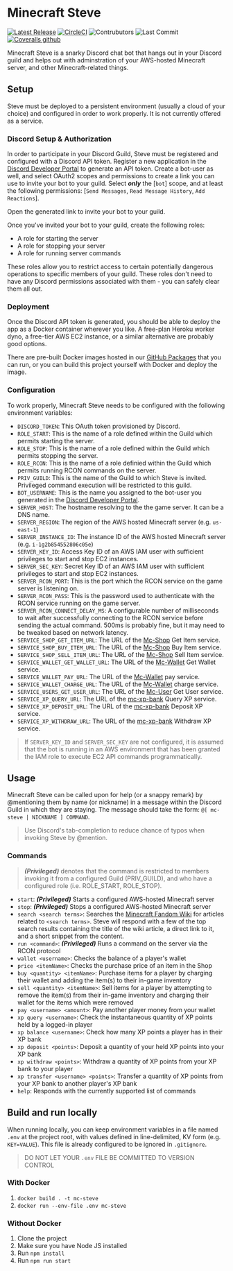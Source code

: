# Minecraft Steve
[![Latest Release](https://img.shields.io/github/package-json/v/Ubunfu/mc-steve?style=for-the-badge)](https://github.com/Ubunfu/mc-steve/releases)
[![CircleCI](https://img.shields.io/circleci/build/github/Ubunfu/mc-steve?logo=circleci&style=for-the-badge)](https://app.circleci.com/pipelines/github/Ubunfu/mc-steve)
![Contrubutors](https://img.shields.io/github/contributors/Ubunfu/mc-steve?color=blue&style=for-the-badge)
![Last Commit](https://img.shields.io/github/last-commit/Ubunfu/mc-steve?style=for-the-badge)
[![Coveralls github](https://img.shields.io/coveralls/github/Ubunfu/mc-steve?logo=coveralls&style=for-the-badge)](https://coveralls.io/github/Ubunfu/mc-steve)

Minecraft Steve is a snarky Discord chat bot that hangs out in your Discord guild and helps out with adminstration of your AWS-hosted Minecraft server, and other Minecraft-related things. 

## Setup
Steve must be deployed to a persistent environment (usually a cloud of your choice) and configured in order to work properly.  It is not currently offered as a service.

### Discord Setup & Authorization
In order to participate in your Discord Guild, Steve must be registered and configured with a Discord API token.  Register a new application in the [Discord Developer Portal](https://discord.com/developers/applications) to generate an API token.  Create a bot-user as well, and select OAuth2 scopes and permissions to create a link you can use to invite your bot to your guild.  Select ***only*** the [`bot`] scope, and at least the following permissions: [`Send Messages`, `Read Message History`, `Add Reactions`].

Open the generated link to invite your bot to your guild.

Once you've invited your bot to your guild, create the following roles:
* A role for starting the server
* A role for stopping your server
* A role for running server commands

These roles allow you to restrict access to certain potentially dangerous operations to specific members of your guild.  These roles don't need to have any Discord permissions associated with them - you can safely clear them all out.

### Deployment
Once the Discord API token is generated, you should be able to deploy the app as a Docker container wherever you like.  A free-plan Heroku worker dyno, a free-tier AWS EC2 instance, or a similar alternative are probably good options.

There are pre-built Docker images hosted in our [GitHub Packages](https://github.com/Ubunfu/mc-steve/packages) that you can run, or you can build this project yourself with Docker and deploy the image.
 
### Configuration
To work properly, Minecraft Steve needs to be configured with the following environment variables:

* `DISCORD_TOKEN`: This OAuth token provisioned by Discord.  
* `ROLE_START`: This is the name of a role defined within the Guild which permits starting the server.
* `ROLE_STOP`: This is the name of a role defined within the Guild which permits stopping the server.
* `ROLE_RCON`: This is the name of a role definied within the Guild which permits running RCON commands on the server.
* `PRIV_GUILD`: This is the name of the Guild to which Steve is invited.  Privileged command execution will be restricted to this guild.
* `BOT_USERNAME`: This is the name you assigned to the bot-user you generated in the [Discord Developer Portal](https://discord.com/developers/applications).
* `SERVER_HOST`: The hostname resolving to the the game server.  It can be a DNS name.
* `SERVER_REGION`: The region of the AWS hosted Minecraft server (e.g. `us-east-1`)
* `SERVER_INSTANCE_ID`: The instance ID of the AWS hosted Minecraft server (e.g. `i-1g2b854552806c05e`)
* `SERVER_KEY_ID`: Access Key ID of an AWS IAM user with sufficient privileges to start and stop EC2 instances.
* `SERVER_SEC_KEY`: Secret Key ID of an AWS IAM user with sufficient privileges to start and stop EC2 instances.
* `SERVER_RCON_PORT`: This is the port which the RCON service on the game server is listening on.
* `SERVER_RCON_PASS`: This is the password used to authenticate with the RCON service running on the game server.
* `SERVER_RCON_CONNECT_DELAY_MS`: A configurable number of milliseconds to wait after successfully connecting to the RCON service before sending the actual command.  500ms is probably fine, but it may need to be tweaked based on network latency.
* `SERVICE_SHOP_GET_ITEM_URL`: The URL of the [Mc-Shop](https://github.com/Ubunfu/mc-shop) Get Item service.
* `SERVICE_SHOP_BUY_ITEM_URL`: The URL of the [Mc-Shop](https://github.com/Ubunfu/mc-shop) Buy Item service.
* `SERVICE_SHOP_SELL_ITEM_URL`: The URL of the [Mc-Shop](https://github.com/Ubunfu/mc-shop) Sell Item service.
* `SERVICE_WALLET_GET_WALLET_URL`: The URL of the [Mc-Wallet](https://github.com/Ubunfu/mc-wallet) Get Wallet service.
* `SERVICE_WALLET_PAY_URL`: The URL of the [Mc-Wallet](https://github.com/Ubunfu/mc-wallet) pay service.
* `SERVICE_WALLET_CHARGE_URL`: The URL of the [Mc-Wallet](https://github.com/Ubunfu/mc-wallet) charge service.
* `SERVICE_USERS_GET_USER_URL`: The URL of the [Mc-User](https://github.com/Ubunfu/mc-user) Get User service.
* `SERVICE_XP_QUERY_URL`: The URL of the [mc-xp-bank](https://github.com/Ubunfu/mc-xp-bank) Query XP service.
* `SERVICE_XP_DEPOSIT_URL`: The URL of the [mc-xp-bank](https://github.com/Ubunfu/mc-xp-bank) Deposit XP service.
* `SERVICE_XP_WITHDRAW_URL`: The URL of the [mc-xp-bank](https://github.com/Ubunfu/mc-xp-bank) Withdraw XP service.

> If `SERVER_KEY_ID` and `SERVER_SEC_KEY` are not configured, it is assumed that the bot is running in an AWS environment that has been granted the IAM role to execute EC2 API commands programmatically.

## Usage
Minecraft Steve can be called upon for help (or a snappy remark) by @mentioning them by name (or nickname) in a message within the Discord Guild in which they are staying.  The message should take the form: `@[ mc-steve | NICKNAME ] COMMAND`.

> Use Discord's tab-completion to reduce chance of typos when invoking Steve by @mention.

### Commands
> ***(Privileged)*** denotes that the command is restricted to members invoking it from a configured Guild (PRIV_GUILD), and who have a configured role (i.e. ROLE_START, ROLE_STOP).
* `start`: ***(Privileged)*** Starts a configured AWS-hosted Minecraft server
* `stop`: ***(Privileged)*** Stops a configured AWS-hosted Minecraft server
* `search <search terms>`: Searches the [Minecraft Fandom Wiki](https://minecraft.fandom.com) for articles related to `<search terms>`.  Steve will respond with a few of the top search results containing the title of the wiki article, a direct link to it, and a short snippet from the content.
* `run <command>`: ***(Privileged)*** Runs a command on the server via the RCON protocol
* `wallet <username>`: Checks the balance of a player's wallet
* `price <itemName>`: Checks the purchase price of an item in the Shop
* `buy <quantity> <itemName>`: Purchase items for a player by charging their wallet and adding the item(s) to their in-game inventory
* `sell <quantity> <itemName>`: Sell items for a player by attempting to remove the item(s) from their in-game inventory and charging their wallet for the items which were removed
* `pay <username> <amount>`: Pay another player money from your wallet 
* `xp query <username>`: Check the instantaneous quantity of XP points held by a logged-in player
* `xp balance <username>`: Check how many XP points a player has in their XP bank 
* `xp deposit <points>`: Deposit a quantity of your held XP points into your XP bank
* `xp withdraw <points>`: Withdraw a quantity of XP points from your XP bank to your player
* `xp transfer <username> <points>`: Transfer a quantity of XP points from your XP bank to another player's XP bank 
* `help`: Responds with the currently supported list of commands

## Build and run locally
When running locally, you can keep environment variables in a file named `.env` at the project root, with values defined in line-delimited, KV form (e.g. `KEY=VALUE`).  This file is already configured to be ignored in `.gitignore`.

> DO NOT LET YOUR `.env` FILE BE COMMITTED TO VERSION CONTROL

### With Docker
1. `docker build . -t mc-steve`
2. `docker run --env-file .env mc-steve`

### Without Docker
1. Clone the project
2. Make sure you have Node JS installed
3. Run `npm install`
4. Run `npm run start`